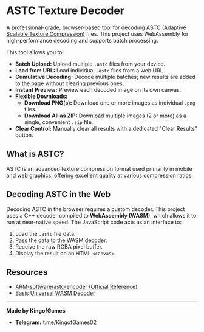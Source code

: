 # ASTC Texture Decoder

A professional-grade, browser-based tool for decoding [ASTC (Adaptive Scalable Texture Compression)](https://en.wikipedia.org/wiki/Adaptive_Scalable_Texture_Compression) files. This project uses WebAssembly for high-performance decoding and supports batch processing.

This tool allows you to:
* **Batch Upload:** Upload multiple `.astc` files from your device.
* **Load from URL:** Load individual `.astc` files from a web URL.
* **Cumulative Decoding:** Decode multiple batches; new results are added to the page without clearing previous ones.
* **Instant Preview:** Preview each decoded image on its own canvas.
* **Flexible Downloads:**
    * **Download PNG(s):** Download one or more images as individual `.png` files.
    * **Download All as ZIP:** Download multiple images (2 or more) as a single, convenient `.zip` file.
* **Clear Control:** Manually clear all results with a dedicated "Clear Results" button.

## What is ASTC?
ASTC is an advanced texture compression format used primarily in mobile and web graphics, offering excellent quality at various compression ratios.

## Decoding ASTC in the Web
Decoding ASTC in the browser requires a custom decoder. This project uses a C++ decoder compiled to **WebAssembly (WASM)**, which allows it to run at near-native speed. The JavaScript code acts as an interface to:
1.  Load the `.astc` file data.
2.  Pass the data to the WASM decoder.
3.  Receive the raw RGBA pixel buffer.
4.  Display the result on an HTML `<canvas>`.

## Resources
- [ARM-software/astc-encoder (Official Reference)](https://github.com/ARM-software/astc-encoder)
- [Basis Universal WASM Decoder](https://github.com/BinomialLLC/basis_universal)

---

**Made by KingofGames**
- **Telegram:** [t.me/KingofGames02](https://t.me/KingofGames02)
